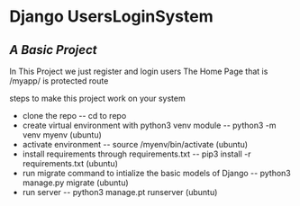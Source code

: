 # Django UsersLoginSystem
## _A Basic Project_




In This Project we just register and login users
The Home Page that is <server-address>/myapp/ is protected route


steps to make this project work on your system
- clone the repo
-- cd to repo
- create virtual environment with python3 venv module
-- python3 -m venv myenv (ubuntu)
- activate environment
-- source /myenv/bin/activate (ubuntu)
- install requirements through requirements.txt
-- pip3 install -r requirements.txt (ubuntu)
- run migrate command to intialize the basic models of Django
-- python3 manage.py migrate (ubuntu)
- run server
-- python3 manage.pt runserver (ubuntu)



